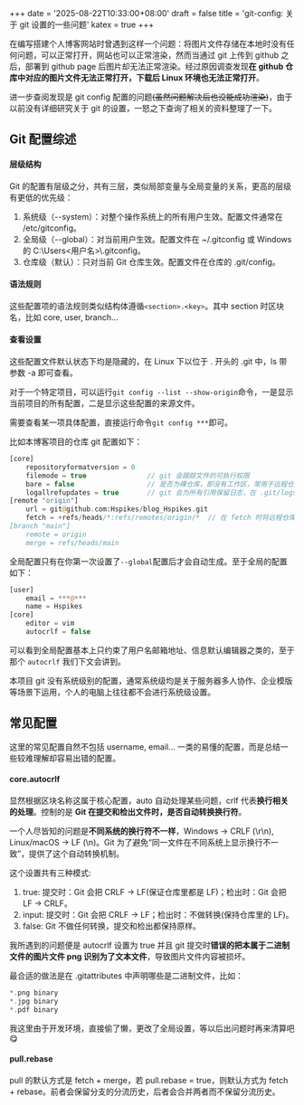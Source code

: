+++
date = '2025-08-22T10:33:00+08:00'
draft = false
title = 'git-config: 关于 git 设置的一些问题'
katex = true
+++

在编写搭建个人博客网站时曾遇到这样一个问题：将图片文件存储在本地时没有任何问题，可以正常打开，网站也可以正常渲染，然而当通过 git 上传到 github 之后，部署到 github page 后图片却无法正常渲染。经过原因调查发现**在 github 仓库中对应的图片文件无法正常打开，下载后 Linux 环境也无法正常打开**。

进一步查阅发现是 git config 配置的问题~~(虽然问题解决后也没能成功渲染)~~，由于以前没有详细研究关于 git 的设置，一怒之下查询了相关的资料整理了一下。

## Git 配置综述

#### 层级结构

Git 的配置有层级之分，共有三层，类似局部变量与全局变量的关系，更高的层级有更低的优先级：

1. 系统级（--system）：对整个操作系统上的所有用户生效。配置文件通常在 /etc/gitconfig。
2. 全局级（--global）：对当前用户生效。配置文件在 ~/.gitconfig 或 Windows 的 C:\Users\<用户名>\\.gitconfig。
3. 仓库级（默认）：只对当前 Git 仓库生效。配置文件在仓库的 .git/config。

#### 语法规则

这些配置项的语法规则类似结构体遵循```<section>.<key>```。其中 section 时区块名，比如 core, user, branch...


#### 查看设置

这些配置文件默认状态下均是隐藏的，在 Linux 下以位于 . 开头的 .git 中，ls 带参数 -a 即可查看。

对于一个特定项目，可以运行```git config --list --show-origin```命令，一是显示当前项目的所有配置，二是显示这些配置的来源文件。

需要查看某一项具体配置，直接运行命令```git config ***```即可。

比如本博客项目的仓库 git 配置如下：

```php
[core]
	repositoryformatversion = 0
	filemode = true               // git 会跟踪文件的可执行权限
	bare = false                  // 是否为裸仓库，即没有工作区，常用于远程仓库
	logallrefupdates = true       // git 会为所有引用保留日志，在 .git/logs/ 中
[remote "origin"]
	url = git@github.com:Hspikes/blog_Hspikes.git
	fetch = +refs/heads/*:refs/remotes/origin/*  // 在 fetch 时将远程仓库所有分支都同步到本地
[branch "main"]
	remote = origin
	merge = refs/heads/main
```

全局配置只有在你第一次设置了```--global```配置后才会自动生成。至于全局的配置如下：

```php
[user]
	email = ***@***
	name = Hspikes
[core]
	editor = vim
	autocrlf = false
```

可以看到全局配置基本上只约束了用户名邮箱地址、信息默认编辑器之类的，至于那个 ```autocrlf``` 我们下文会讲到。

本项目 git 没有系统级别的配置，通常系统级均是关于服务器多人协作、企业模版等场景下运用，个人的电脑上往往都不会进行系统级设置。

## 常见配置

这里的常见配置自然不包括 username, email... 一类的易懂的配置，而是总结一些较难理解却容易出错的配置。

#### core.autocrlf

显然根据区块名称这属于核心配置，auto 自动处理某些问题，crlf 代表**换行相关的处理**。控制的是 **Git 在提交和检出文件时，是否自动转换换行符**。

一个人尽皆知的问题是**不同系统的换行符不一样**，Windows → CRLF (\r\n), Linux/macOS → LF (\n)。Git 为了避免“同一文件在不同系统上显示换行不一致”，提供了这个自动转换机制。

这个设置共有三种模式:

1. true: 提交时：Git 会把 CRLF → LF(保证仓库里都是 LF)；检出时：Git 会把 LF → CRLF。
2. input: 提交时：Git 会把 CRLF → LF；检出时：不做转换(保持仓库里的 LF)。
3. false: Git 不做任何转换，提交和检出都保持原样。

我所遇到的问题便是 autocrlf 设置为 true 并且 git 提交时**错误的把本属于二进制文件的图片文件 png 识别为了文本文件**，导致图片文件内容被损坏。

最合适的做法是在 .gitattributes 中声明哪些是二进制文件，比如：

```php
*.png binary
*.jpg binary
*.pdf binary
```

我这里由于开发环境，直接偷了懒，更改了全局设置，等以后出问题时再来清算吧😋

#### pull.rebase

pull 的默认方式是 fetch + merge，若 pull.rebase = true，则默认方式为 fetch + rebase。前者会保留分支的分流历史，后者会合并两者而不保留分流历史。
